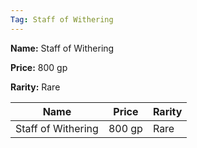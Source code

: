 ```yaml
---
Tag: Staff of Withering
---
```


**Name:** Staff of Withering

**Price:** 800 gp

**Rarity:** Rare

| Name     | Price     | Rarity     |
| -------- | --------- | ---------- |
| Staff of Withering | 800 gp | Rare |
